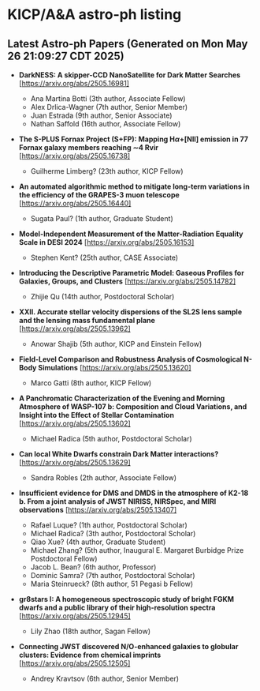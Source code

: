 # KICP/A&A astro-ph listing

## Latest Astro-ph Papers (Generated on Mon May 26 21:09:27 CDT 2025)

- **DarkNESS: A skipper-CCD NanoSatellite for Dark Matter Searches**
[https://arxiv.org/abs/2505.16981]
  + Ana Martina Botti (3th author, Associate Fellow)
  + Alex Drlica-Wagner (7th author, Senior Member)
  + Juan  Estrada (9th author, Senior Associate)
  + Nathan Saffold (16th author, Associate Fellow)

- **The S-PLUS Fornax Project (S+FP): Mapping H$α$+[NII] emission in 77 Fornax galaxy members reaching $\sim$4 Rvir**
[https://arxiv.org/abs/2505.16738]
  + Guilherme Limberg? (23th author, KICP Fellow)

- **An automated algorithmic method to mitigate long-term variations in the efficiency of the GRAPES-3 muon telescope**
[https://arxiv.org/abs/2505.16440]
  + Sugata Paul? (1th author, Graduate Student)

- **Model-Independent Measurement of the Matter-Radiation Equality Scale in DESI 2024**
[https://arxiv.org/abs/2505.16153]
  + Stephen Kent? (25th author, CASE Associate)

- **Introducing the Descriptive Parametric Model: Gaseous Profiles for Galaxies, Groups, and Clusters**
[https://arxiv.org/abs/2505.14782]
  + Zhijie Qu (14th author, Postdoctoral Scholar)

- **XXII. Accurate stellar velocity dispersions of the SL2S lens sample and the lensing mass fundamental plane**
[https://arxiv.org/abs/2505.13962]
  + Anowar Shajib (5th author, KICP and Einstein Fellow)

- **Field-Level Comparison and Robustness Analysis of Cosmological N-Body Simulations**
[https://arxiv.org/abs/2505.13620]
  + Marco Gatti (8th author, KICP Fellow)

- **A Panchromatic Characterization of the Evening and Morning Atmosphere of WASP-107 b: Composition and Cloud Variations, and Insight into the Effect of Stellar Contamination**
[https://arxiv.org/abs/2505.13602]
  + Michael Radica (5th author, Postdoctoral Scholar)

- **Can local White Dwarfs constrain Dark Matter interactions?**
[https://arxiv.org/abs/2505.13629]
  + Sandra Robles (2th author, Associate Fellow)

- **Insufficient evidence for DMS and DMDS in the atmosphere of K2-18 b. From a joint analysis of JWST NIRISS, NIRSpec, and MIRI observations**
[https://arxiv.org/abs/2505.13407]
  + Rafael Luque? (1th author, Postdoctoral Scholar)
  + Michael Radica? (3th author, Postdoctoral Scholar)
  + Qiao Xue? (4th author, Graduate Student)
  + Michael Zhang? (5th author, Inaugural E. Margaret Burbidge Prize Postdoctoral Fellow)
  + Jacob L. Bean? (6th author, Professor)
  + Dominic Samra? (7th author, Postdoctoral Scholar)
  + Maria Steinrueck? (8th author, 51 Pegasi b Fellow)

- **gr8stars I: A homogeneous spectroscopic study of bright FGKM dwarfs and a public library of their high-resolution spectra**
[https://arxiv.org/abs/2505.12945]
  + Lily Zhao (18th author, Sagan Fellow)

- **Connecting JWST discovered N/O-enhanced galaxies to globular clusters: Evidence from chemical imprints**
[https://arxiv.org/abs/2505.12505]
  + Andrey Kravtsov (6th author, Senior Member)

